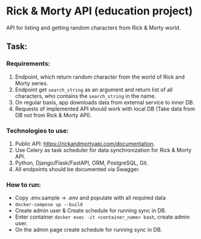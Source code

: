 # Rick & Morty API (education project)
API for listing and getting random characters from Rick & Morty world.

## Task:
### Requirements:
1. Endpoint, which return random character from the world of Rick and Morty series.
2. Endpoint get `search_string` as an argument and return list of all characters, 
   who contains the `search_string` in the name.
3. On regular basis, app downloads data from external service to inner DB.
4. Requests of implemented API should work with local DB
   (Take data from DB not from Rick & Morty API).

### Technologies to use:
1. Public API: https://rickandmortyapi.com/documentation.
2. Use Celery as task scheduler for data synchronization for Rick & Morty API.
3. Python, Django/Flask/FastAPI, ORM, PostgreSQL, Git.
4. All endpoints should be documented via Swagger.

### How to run:
- Copy .env.sample -> .env and populate with all required data
- `docker-compose up --build`
- Create admin user & Create schedule for running sync in DB. 
- Enter container `docker exec -it <container_name> bash`, create admin user.
- On the admin page create schedule for running sync in DB.
